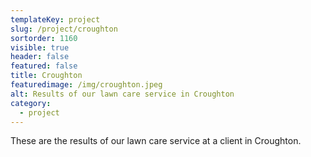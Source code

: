 ```yaml
---
templateKey: project
slug: /project/croughton
sortorder: 1160
visible: true
header: false
featured: false
title: Croughton
featuredimage: /img/croughton.jpeg
alt: Results of our lawn care service in Croughton
category:
  - project
---
```


These are the results of our lawn care service at a client in Croughton.
